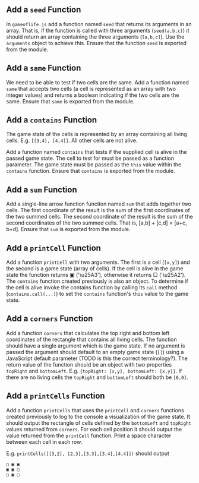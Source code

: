 ## Add a `seed` Function

In `gameoflife.js` add a function named `seed` that returns its arguments in an array. That is, if the function is called with three arguments (`seed(a,b,c)`) it should return an array containing the three arguments (`[a,b,c]`). Use the `arguments` object to achieve this. Ensure that the function `seed` is exported from the module.

## Add a `same` Function

We need to be able to test if two cells are the same. Add a function named `same` that accepts two cells (a cell is represented as an array with two integer values) and returns a boolean indicating if the two cells are the same. Ensure that `same` is exported from the module.

## Add a `contains` Function

The game state of the cells is represented by an array containing all living cells. E.g. `[[3,4], [4,4]]`. All other cells are not alive. 

Add a function named `contains` that tests if the supplied cell is alive in the passed game state. The cell to test for must be passed as a function parameter. The game state must be passed as the `this` value within the `contains` function. Ensure that `contains` is exported from the module.

## Add a `sum` Function

Add a single-line arrow function function named `sum` that adds together two cells. The first coordinate of the result is the sum of the first coordinates of the two summed cells. The second coordinate of the result is the sum of the second coordinates of the two summed cells. That is, [a,b] + [c,d] = [a+c, b+d]. Ensure that `sum` is exported from the module.

## Add a `printCell` Function

Add a function `printCell` with two arguments. The first is a cell (`[x,y]`) and the second is a game state (array of cells). If the cell is alive in the game state the function returns ▣ ('\u25A3'), otherwise it returns ▢ ('\u25A2'). The `contains` function created previously is also an object. To determine if the cell is alive invoke the contains function by calling its `call` method (`contains.call(...)`) to set the `contains` function's `this` value to the game state. 

## Add a `corners` Function

Add a function `corners` that calculates the top right and bottom left coordinates of the rectangle that contains all living cells. The function should have a single argument which is the game state. If no argument is passed the argument should default to an empty game state (`[]`) using a JavaScript default parameter (TODO is this the correct terminology?). The return value of the function should be an object with two properties `topRight` and `bottomLeft`. E.g. `{topRight: [x,y], bottomLeft: [x,y]}`. If there are no living cells the `topRight` and `bottomLeft` should both be `[0,0]`.

## Add a `printCells` Function

Add a function `printCells` that uses the `printCell` and `corners` functions created previously to log to the console a visualization of the game state. It should output the rectangle of cells defined by the `bottomLeft` and `topRight` values returned from `corners`. For each cell position it should output the value returned from the `printCell` function. Print a space character between each cell in each row. 

E.g. `printCells([[3,2], [2,3],[3,3],[3,4],[4,4]])` should output

```
▢ ▣ ▣
▣ ▣ ▢
▢ ▣ ▢
```
